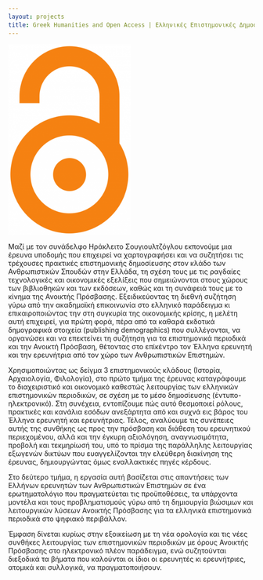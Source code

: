 ```yaml
---
layout: projects
title: Greek Humanities and Open Access | Ελληνικές Επιστημονικές Δημοσιεύσεις Ανθρωπιστικών Επιστημών και Ανοικτή Πρόσβαση
---
```

  <img src="../images/openaccess.png" width="250px" align="middle"/>

Μαζί με τον συνάδελφο Ηράκλειτο Σουγιουλτζόγλου εκπονούμε μια έρευνα υποδομής που επιχειρεί να χαρτογραφήσει και να συζητήσει τις τρέχουσες πρακτικές επιστημονικής δημοσίευσης στον κλάδο των Ανθρωπιστικών Σπουδών στην Ελλάδα, τη σχέση τους με τις ραγδαίες τεχνολογικές και οικονομικές εξελίξεις που σημειώνονται στους χώρους των βιβλιοθηκών και των εκδόσεων, καθώς και τη συνάφειά τους με το κίνημα της Ανοικτής Πρόσβασης. Εξειδικεύοντας τη διεθνή συζήτηση γύρω από την ακαδημαϊκή επικοινωνία στο ελληνικό παράδειγμα κι επικαιροποιώντας την στη συγκυρία της οικονομικής κρίσης, η μελέτη αυτή επιχειρεί, για πρώτη φορά, πέρα από τα καθαρά εκδοτικά δημογραφικά στοιχεία (publishing demographics) που συλλέγονται, να οργανώσει και να επεκτείνει τη συζήτηση για τα επιστημονικά περιοδικά και την Ανοικτή Πρόσβαση, θέτοντας στο επίκέντρο τον Έλληνα ερευνητή και την ερευνήτρια από τον χώρο των Ανθρωπιστικών Επιστημών.

Χρησιμοποιώντας ως δείγμα 3 επιστημονικούς κλάδους (Ιστορία, Αρχαιολογία, Φιλολογία), στο πρώτο τμήμα της έρευνας καταγράφουμε το διαχειριστικό και οικονομικό καθεστώς λειτουργίας των ελληνικών επιστημονικών περιοδικών, σε σχέση με το μέσο δημοσίευσης (έντυπο-ηλεκτρονικό). Στη συνέχεια, εντοπίζουμε πώς αυτό θεσμοποιεί ρόλους, πρακτικές και κανάλια εσόδων ανεξάρτητα από και συχνά εις βάρος του Έλληνα ερευνητή και ερευνήτριας. Τέλος, αναλύουμε τις συνέπειες αυτής της συνθήκης ως προς την πρόσβαση και διάθεση του ερευνητικού περιεχομένου, αλλά και την έγκυρη αξιολόγηση, αναγνωσιμότητα, προβολή και τεκμηρίωσή του, υπό το πρίσμα της παράλληλης λειτουργίας εξωγενών δικτύων που ευαγγελίζονται την ελεύθερη διακίνηση της έρευνας, δημιουργώντας όμως εναλλακτικές πηγές κέρδους.  

Στο δεύτερο τμήμα, η εργασία αυτή βασίζεται στις απαντήσεις των Ελλήνων ερευνητών των Ανθρωπιστικών Επιστημών σε ένα ερωτηματολόγιο που πραγματεύεται τις προϋποθέσεις, τα υπάρχοντα μοντέλα και τους προβληματισμούς γύρω από τη δημιουργία βιώσιμων και λειτουργικών λύσεων Ανοικτής Πρόσβασης για τα ελληνικά επιστημονικά περιοδικά στο ψηφιακό περιβάλλον. 

Έμφαση δίνεται κυρίως στην εξοικείωση με τη νέα ορολογία και τις νέες συνθήκες λειτουργίας των επιστημονικών περιοδικών με όρους Ανοικτής Πρόσβασης στο ηλεκτρονικό πλέον παράδειγμα, ενώ συζητούνται διεξοδικά τα βήματα που καλούνται οι ίδιοι οι ερευνητές κι ερευνήτριες, ατομικά και συλλογικά, να πραγματοποιήσουν.

